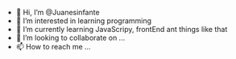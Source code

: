 - 👋 Hi, I’m @Juanesinfante
- 👀 I’m interested in learning programming
- 🌱 I’m currently learning JavaScripy, frontEnd ant things like that
- 💞️ I’m looking to collaborate on ...
- 📫 How to reach me ...

<!---
Juanesinfante/Juanesinfante is a ✨ special ✨ repository because its `README.md` (this file) appears on your GitHub profile.
You can click the Preview link to take a look at your changes.
--->
